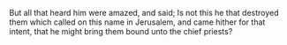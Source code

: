 But all that heard him were amazed, and said; Is not this he that destroyed them which called on this name in Jerusalem, and came hither for that intent, that he might bring them bound unto the chief priests?
